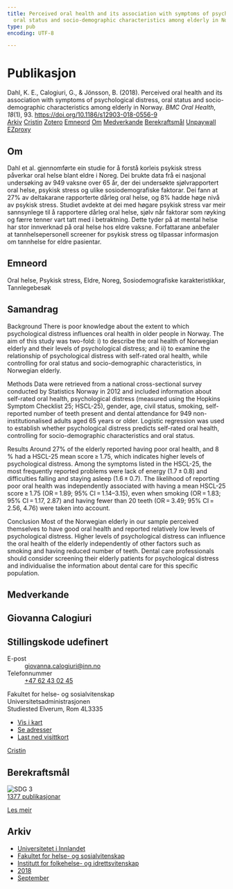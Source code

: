 ```yaml
---
title: Perceived oral health and its association with symptoms of psychological distress,
  oral status and socio-demographic characteristics among elderly in Norway
type: pub
encoding: UTF-8

---
```

<h1>Publikasjon</h1>
<article id="csl-bib-container-WW5UFAWS" class="csl-bib-container">
  <div class="csl-bib-body"> <div class="csl-entry">Dahl, K. E., Calogiuri, G., &#38; Jönsson, B. (2018). Perceived oral health and its association with symptoms of psychological distress, oral status and socio-demographic characteristics among elderly in Norway. <i>BMC Oral Health</i>, <i>18</i>(1), 93. <a href="https://doi.org/10.1186/s12903-018-0556-9">https://doi.org/10.1186/s12903-018-0556-9</a></div> </div>
  <div class="csl-bib-buttons">
    <a href="#taxonomy-article-WW5UFAWS" alt="archive" class="csl-bib-button">Arkiv</a>
    <a href="https://app.cristin.no/results/show.jsf?id=1608206" alt="Cristin" class="csl-bib-button">Cristin</a>
    <a href="http://zotero.org/groups/5881554/items/WW5UFAWS" alt="Zotero" class="csl-bib-button">Zotero</a>
    <a href="#keywords-article-WW5UFAWS" alt="keywords" class="csl-bib-button">Emneord</a>
    <a href="#about-article-WW5UFAWS" alt="about_pub" class="csl-bib-button">Om</a>
    <a href="#contributors-article-WW5UFAWS" alt="contributors" class="csl-bib-button">Medverkande</a>
    <a href="#sdg-article-WW5UFAWS" alt="sdg" class="csl-bib-button">Berekraftsmål</a>
    <a href="https://bmcoralhealth.biomedcentral.com/track/pdf/10.1186/s12903-018-0556-9" alt="Unpaywall" class="csl-bib-button">Unpaywall</a>
    <a href="https://bmcoralhealth.biomedcentral.com/track/pdf/10.1186/s12903-018-0556-9" alt="EZproxy" class="csl-bib-button">EZproxy</a>
  </div>
  <div id="csl-bib-meta-container-WW5UFAWS"></div>
</article>
<div id="csl-bib-meta-WW5UFAWS" class="csl-bib-meta">
  <article id="about-article-WW5UFAWS" class="about_pub-article">
    <h1>Om</h1>
    Dahl et al. gjennomførte ein studie for å forstå korleis psykisk stress påverkar oral helse blant eldre i Noreg. Dei brukte data frå ei nasjonal undersøking av 949 vaksne over 65 år, der dei undersøkte sjølvrapportert oral helse, psykisk stress og ulike sosiodemografiske faktorar. Dei fann at 27% av deltakarane rapporterte dårleg oral helse, og 8% hadde høge nivå av psykisk stress. Studiet avdekte at dei med høgare psykisk stress var meir sannsynlege til å rapportere dårleg oral helse, sjølv når faktorar som røyking og færre tenner vart tatt med i betraktning. Dette tyder på at mental helse har stor innverknad på oral helse hos eldre vaksne. Forfattarane anbefaler at tannhelsepersonell screener for psykisk stress og tilpassar informasjon om tannhelse for eldre pasientar.
  </article>
  <article id="keywords-article-WW5UFAWS" class="keywords-article">
    <h1>Emneord</h1>
    Oral helse, Psykisk stress, Eldre, Noreg, Sosiodemografiske karakteristikkar, Tannlegebesøk
  </article>
  <article id="abstract-article-WW5UFAWS" class="abstract-article">
    <h1>Samandrag</h1>
    Background 
There is poor knowledge about the extent to which psychological distress influences oral health in older people in Norway. The aim of this study was two-fold: i) to describe the oral health of Norwegian elderly and their levels of psychological distress; and ii) to examine the relationship of psychological distress with self-rated oral health, while controlling for oral status and socio-demographic characteristics, in Norwegian elderly. 
 
Methods 
Data were retrieved from a national cross-sectional survey conducted by Statistics Norway in 2012 and included information about self-rated oral health, psychological distress (measured using the Hopkins Symptom Checklist 25; HSCL-25), gender, age, civil status, smoking, self-reported number of teeth present and dental attendance for 949 non-institutionalised adults aged 65 years or older. Logistic regression was used to establish whether psychological distress predicts self-rated oral health, controlling for socio-demographic characteristics and oral status. 
 
Results 
Around 27% of the elderly reported having poor oral health, and 8 % had a HSCL-25 mean score ≥ 1.75, which indicates higher levels of psychological distress. Among the symptoms listed in the HSCL-25, the most frequently reported problems were lack of energy (1.7 ± 0.8) and difficulties falling and staying asleep (1.6 ± 0.7). The likelihood of reporting poor oral health was independently associated with having a mean HSCL-25 score ≥ 1.75 (OR = 1.89; 95% CI = 1.14–3.15), even when smoking (OR = 1.83; 95% CI = 1.17, 2.87) and having fewer than 20 teeth (OR = 3.49; 95% CI = 2.56, 4.76) were taken into account. 
 
Conclusion 
Most of the Norwegian elderly in our sample perceived themselves to have good oral health and reported relatively low levels of psychological distress. Higher levels of psychological distress can influence the oral health of the elderly independently of other factors such as smoking and having reduced number of teeth. Dental care professionals should consider screening their elderly patients for psychological distress and individualise the information about dental care for this specific population.
  </article>
  <article id="contributors-article-WW5UFAWS" class="contributors-article">
    <h1>Medverkande</h1>
    <div class="personas"> <div class="vrtx-hinn-person-card"> <div class="photo"> <i class="lar la-user-circle missing-person"></i> </div> <div class="info"> <hgroup><h1>Giovanna Calogiuri</h1> <h2>Stillingskode udefinert</h2> </hgroup><dl> <dt>E-post</dt> <dd> <a href="mailto:giovanna.calogiuri@inn.no">giovanna.calogiuri@inn.no</a> </dd> <dt>Telefonnummer</dt> <dd><a href="tel:+4762430245"> +47 62 43 02 45 </a></dd> </dl> <p> Fakultet for helse- og sosialvitenskap<br> Universitetsadministrasjonen<br> Studiested Elverum, Rom 4L3335 </p> <ul class="vrtx-hinn-links"> <li><a href="https://www.google.com/maps?q=60.88177,11.53669">Vis i kart</a></li> <li><a href="https://www.inn.no/finn-en-ansatt/giovanna-calogiuri.html#vrtx-hinn-addresses">Se adresser</a></li> <li><a href="https://www.inn.no/finn-en-ansatt/giovanna-calogiuri.html?vrtx=vcf">Last ned visittkort</a></li> </ul> </div> </div> <a href="https://app.cristin.no/persons/show.jsf?id=358086" alt="Cristin URL" class="personas-cristin">Cristin</a> </div>
  </article>
  <article id="sdg-article-WW5UFAWS" class="sdg-article">
    <h1>Berekraftsmål</h1>
    <div class="sdg-container"><div id="sdg3" class="sdg">
        <img src="{{< params subfolder >}}images/sdg/sdg03_nn.png" class="image" alt="SDG 3">
        <div class="sdg-overlay">
          <a href="{{< params subfolder >}}nn/archive/?sdg=3#archive" class="sdg-publication-count"><span>1377</span> publikasjonar</a>
          <p><a href="https://fn.no/om-fn/fns-baerekraftsmaal/god-helse-og-livskvalitet?lang=nno-NO" class="sdg-read-more">Les meir</a></p>
        </div>
      </div></div>
  </article>
  <article id="taxonomy-article-WW5UFAWS" class="taxonomy-article">
    <h1>Arkiv</h1>
    <ul>
      <li><a href="{{< params subfolder >}}nn/archive/?key=3DCRN523">Universitetet i Innlandet</a></li>
      <li><a href="{{< params subfolder >}}nn/archive/?key=IDKFS3MX">Fakultet for helse- og sosialvitenskap</a></li>
      <li><a href="{{< params subfolder >}}nn/archive/?key=FJXE3Z8X">Institutt for folkehelse- og idrettsvitenskap</a></li>
      <li><a href="{{< params subfolder >}}nn/archive/?key=H5P87HVL">2018</a></li>
      <li><a href="{{< params subfolder >}}nn/archive/?key=58TEHI4D">September</a></li>
    </ul>
  </article>
</div>
